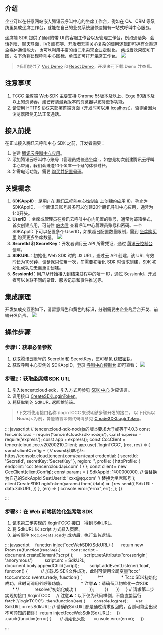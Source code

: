 ## 介绍
企业可以在任意网站嵌入腾讯云呼叫中心的坐席工作台，例如在 OA、CRM 等系统里集成坐席工作台，就能在自己的业务系统里快速拥有一站式呼叫中心服务。

坐席端 SDK 提供了通用的带 UI 的客服工作台以及管理工作台，例如通话条、会话列表、聊天界面，IVR 画布等。开发者无需关心复杂的调用逻辑即可拥有全渠道全媒体通信能力，也可以利用丰富的接口来实现企业定制化。
集成后效果图如下图，右下角将出现呼叫中心图标，单击即可打开坐席工作台。
![](https://qcloudimg.tencent-cloud.cn/raw/d0061346be094140a3a21d7c461aa588.png)
>?我们提供了 [Vue Demo](https://tccc.qcloud.com/assets/tccc-vue-demo.zip) 和 [React Demo](https://tccc.qcloud.com/assets/tccc-react-demo.zip)，开发者可下载 Demo 并查看。

## 注意事项
1. TCCC 坐席端 Web SDK 主要支持 Chrome 56版本及以上、Edge 80版本及以上的浏览器，建议安装最新版本的浏览器以支持更多功能。
2. 请使用 HTTPS 协议来部署前端页面（开发时可以用 localhost），否则会因为浏览器限制无法正常通话。

## 接入前提
在正式接入腾讯云呼叫中心 SDK 之前，开发者需要：
1. 创建 [腾讯云呼叫中心应用](https://console.cloud.tencent.com/ccc)。
2. 添加腾讯云呼叫中心账号（管理员或普通坐席），如您是初次创建腾讯云呼叫中心应用，我们会赠送10个坐席一个月的体验时长。
3. 如需电话功能，需要 [购买并配置号码](https://cloud.tencent.com/document/product/679/67130)。

## 关键概念
1. **SDKAppID**：是用户在 [腾讯云呼叫中心控制台](https://console.cloud.tencent.com/ccc) 上创建的应用 ID，称之为 SDKAppID，一个腾讯云账号最多可以创建20个腾讯呼叫中心应用，通常为140开头。
2. **UserID** ：坐席或管理员在腾讯云呼叫中心内配置的账号，通常为邮箱格式，首次创建应用，可前往 [站内信](https://console.cloud.tencent.com/message) 查看呼叫中心管理员账号和密码。一个 SDKAppID 下可以配置多个 UserID，如果超出配置数量限制，需到 [坐席购买页](https://buy.cloud.tencent.com/ccc_seat) 购买更多坐席数量。
![](https://qcloudimg.tencent-cloud.cn/raw/f7891f4511c97bd726ea7933ff4d9056.png)
3. **SecretId 和 SecretKey**：开发者调用云 API 所需凭证，通过 [腾讯云控制台](https://console.cloud.tencent.com/cam/capi) 创建。
4. **SDKURL**：初始化 Web SDK 时的 JS URL，通过云 API 创建，该 URL 有效时长为10分钟，请确保只使用一次，在需要初始化 SDK 时请求创建，SDK 初始化成功后无需重复创建。
5. **SessionId**：用户从开始接入到结束过程中的唯一 ID，通过 SessionId，开发者可以关联不同的录音、服务记录和事件推送等。

## 集成原理
开发集成交互图如下，请留意绿色和黄色的标识，分别需要由企业的后台开发、前端开发负责。
![](https://qcloudimg.tencent-cloud.cn/raw/d6160a99f387578102b4f27fab3115ab.png)

## 操作步骤[](id:tutorial)
### 步骤1：获取必备参数
1. 获取腾讯云账号的 SecretId 和 SecretKey，您可参见 [获取密钥](https://console.cloud.tencent.com/cam/capi)。
2. 获取呼叫中心实例的 SDKAppID，登录 [呼叫中心控制台](https://console.cloud.tencent.com/ccc) 即可查看：
![](https://qcloudimg.tencent-cloud.cn/raw/d95634b1142a19752cbfb0b9c084e3d7.png)

### 步骤2：获取坐席端 SDK URL
1. 引入tencentcloud-sdk，引入方式可参见 [SDK 中心](https://cloud.tencent.com/document/product/494/42698) 对应语言。
2. 调用接口 [CreateSDKLoginToken](https://cloud.tencent.com/document/api/679/49227 )。
3. 将获取到的 SdkURL 返回给前端。
>!下文将使用接口名称 /loginTCCC 来说明该步骤开发的接口。
以下代码以 Node.js 为例，其他语言示例代码请参见 [CreateSDKLoginToken](https://console.cloud.tencent.com/api/explorer?Product=ccc&Version=2020-02-10&Action=CreateSDKLoginToken&SignVersion=)。
<dx-codeblock>
:::  javascript
// tencentcloud-sdk-nodejs的版本要求大于或等于4.0.3
const tencentcloud = require('tencentcloud-sdk-nodejs');
const express = require('express');
const app = express();
const CccClient = tencentcloud.ccc.v20200210.Client;
app.use('/loginTCCC', (req, res) => {
  const clientConfig = {
    // secret获取地址: https://console.cloud.tencent.com/cam/capi
    credential: {
      secretId: 'SecretId',
      secretKey: 'SecretKey'
    },
    region: '',
    profile: {
      httpProfile: {
        endpoint: 'ccc.tencentcloudapi.com'
      }
    }
  };
  const client = new CccClient(clientConfig);
  const params = {
    SdkAppId: 1400000000,  // 请替换为自己的SdkAppId
    SeatUserId: 'xxx@qq.com'  // 替换为坐席账号
  };
  client.CreateSDKLoginToken(params).then(
    (data) => {
       res.send({
         SdkURL: data.SdkURL,
       })
    },
    (err) => {
      console.error('error', err);
  });
})

:::
</dx-codeblock>

### 步骤3：在 Web 前端初始化坐席端 SDK
1. 请求第二步实现的 /loginTCCC 接口，得到 SdkURL。
2. 将 SdkURL 以 script 方式插入页面。
3. 监听事件 tccc.events.ready 成功后，执行业务逻辑。
<dx-codeblock>
:::  javascript
    function injectTcccWebSDK(SdkURL) {
      return new Promise(function(resolve) {
        const script = document.createElement('script');
        script.setAttribute('crossorigin', 'anonymous');
        script.src = SdkURL; 
        document.body.appendChild(script);
        script.addEventListener('load', function() {
          // 加载JS SDK文件成功，此时可使用全局变量"tccc"
          tccc.on(tccc.events.ready, function() {
            /** 
             * Tccc SDK初始化成功，此时可调用外呼等功能。
             * 注意⚠️：请确保只初始化一次SDK
             * */
            resolve('初始化成功')
          });
        })
      })
    }
    // 请求第二步实现的接口 /loginTCCC 
    // 注意⚠️：以下仅为代码样例，不能直接运行
    fetch('/loginTCCC')
      .then(function(res) {
        console.log(res);
        var SdkURL = res.SdkURL; // 请确保SdkURL都是通过请求返回的，否则可能会出现不可预知的错误！
        return injectTcccWebSdk(SdkURL);
      })
      .catch(function(error) {
        // 初始化失败
        console.error(error);
      })

:::
</dx-codeblock>

